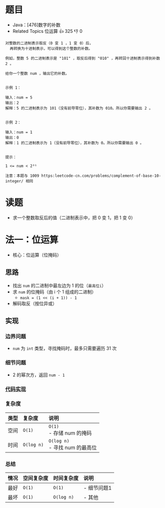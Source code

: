 # 题目

- Java：[476]数字的补数
- Related Topics 位运算 👍 325 👎 0

```text
对整数的二进制表示取反（0 变 1 ，1 变 0）后，
  再转换为十进制表示，可以得到这个整数的补数。 

例如，整数 5 的二进制表示是 "101" ，取反后得到 "010" ，再转回十进制表示得到补数 2 。 

给你一个整数 num ，输出它的补数。 


示例 1： 

输入：num = 5
输出：2
解释：5 的二进制表示为 101（没有前导零位），其补数为 010。所以你需要输出 2 。


示例 2： 

输入：num = 1
输出：0
解释：1 的二进制表示为 1（没有前导零位），其补数为 0。所以你需要输出 0 。


提示： 

1 <= num < 2³¹ 

注意：本题与 1009 https:leetcode-cn.com/problems/complement-of-base-10-integer/ 相同 
```

# 读题

- 求一个整数取反后的值（二进制表示中，把 0 变 1，把 1 变 0）

# 法一：位运算

- 核心：位运算（位掩码）

## 思路

- 找出 `num` 的二进制中最左边为 1 的位（`最高位i`）
- 求 `num` 的位掩码（由 i 个 1 组成的二进制）
  - `mask = (1 << (i + 1)) - 1`
- 解码取反（按位异或）

## 实现

### 边界问题

- `num` 为 `int` 类型，寻找掩码时，最多只需要遍历 31 次

### 细节问题

- 2 的幂次方，返回 `num - 1`

### [代码实现](Demo01.java)

### 复杂度

类型 | 复杂度 | 说明
:--- |:--- |:---
空间 | `O(1)` | `O(1)` </br> - 存储 num 的掩码
时间 | `O(log n)` | `O(log n)` </br> - 寻找 num 的最高位

### 总结

情况 | 空间复杂度 | 时间复杂度 | 说明
:--- |:--- |:--- |:---
最好 | `O(1)` | `O(1)` | - 细节问题1
最坏 | `O(1)` | `O(log n)` | - 其他
